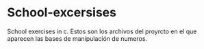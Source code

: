 # School-excersises
School exercises in c.
Estos son los archivos del proyrcto en el que aparecen las bases de manipulación de numeros. 
